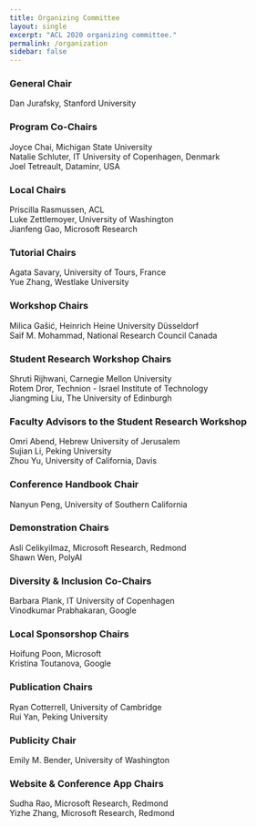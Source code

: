 ```yaml
---
title: Organizing Committee
layout: single
excerpt: "ACL 2020 organizing committee."
permalink: /organization
sidebar: false
---
```


<h3>General Chair</h3>
Dan Jurafsky, Stanford University

<h3>Program Co-Chairs</h3>
Joyce Chai, Michigan State University<br/>
Natalie Schluter, IT University of Copenhagen, Denmark<br/>
Joel Tetreault, Dataminr, USA

<h3>Local Chairs</h3>
Priscilla Rasmussen, ACL<br/>
Luke Zettlemoyer, University of Washington <br/>
Jianfeng Gao, Microsoft Research

<h3>Tutorial Chairs</h3>
Agata Savary, University of Tours, France<br/>
Yue Zhang, Westlake University

<h3>Workshop Chairs</h3>
Milica Gašić,  Heinrich Heine University Düsseldorf<br/>
Saif M. Mohammad, National Research Council Canada

<h3>Student Research Workshop Chairs</h3>
Shruti Rijhwani, Carnegie Mellon University<br/>
Rotem Dror, Technion - Israel Institute
of Technology<br/>
Jiangming Liu, The University of Edinburgh

<h3>Faculty Advisors to the Student Research Workshop</h3>
Omri Abend, Hebrew University of Jerusalem<br/>
Sujian Li, Peking University <br/>
Zhou Yu, University of California, Davis


<h3>Conference Handbook Chair</h3>
Nanyun Peng, University of Southern California

<h3>Demonstration Chairs</h3>
Asli Celikyilmaz, Microsoft Research, Redmond<br/>
Shawn Wen, PolyAI

<h3>Diversity &amp; Inclusion Co-Chairs</h3>
Barbara Plank, IT University of Copenhagen<br/>
Vinodkumar Prabhakaran, Google

<h3>Local Sponsorshop Chairs</h3>
Hoifung Poon, Microsoft <br/>
Kristina Toutanova, Google

<h3>Publication Chairs</h3>
Ryan Cotterrell, University of Cambridge<br/>
Rui Yan, Peking University

<h3>Publicity Chair</h3>
Emily M. Bender, University of Washington


<h3>Website &amp; Conference App Chairs</h3>
Sudha Rao, Microsoft Research, Redmond <br/>
Yizhe Zhang, Microsoft Research, Redmond

